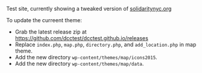 Test site, currently showing a tweaked version of [solidaritynyc.org](http://solidaritynyc.org)

To update the curreent theme:

 * Grab the latest release zip at https://github.com/dcctest/dcctest.github.io/releases
 * Replace `index.php`, `map.php`, `directory.php`, and `add_location.php` in map theme.
 * Add the new directory `wp-content/themes/map/icons2015`.
 * Add the new directory `wp-content/themes/map/data`.
